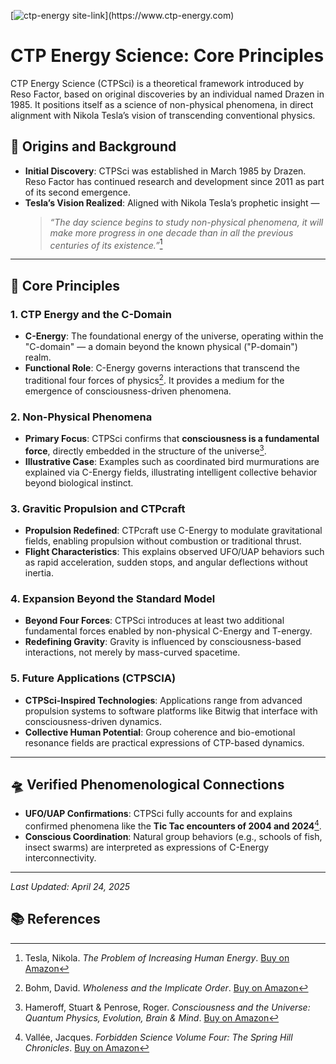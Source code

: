 [![ctp-energy site-link]([https://github.com/ctp-eos/ctp-is-disclosure/blob/baa2b837799431159d336cbf5c1e9365c6cf0e94/ctp-craft-in-formation.png](https://github.com/ctp-eos/ctp-is-disclosure/blob/main/ctp-energy-units.png)?raw=true)](https://www.ctp-energy.com)


# CTP Energy Science: Core Principles

CTP Energy Science (CTPSci) is a theoretical framework introduced by Reso Factor, based on original discoveries by an individual named Drazen in 1985. It positions itself as a science of non-physical phenomena, in direct alignment with Nikola Tesla’s vision of transcending conventional physics.

## 🧬 Origins and Background

- **Initial Discovery**: CTPSci was established in March 1985 by Drazen. Reso Factor has continued research and development since 2011 as part of its second emergence.
- **Tesla’s Vision Realized**: Aligned with Nikola Tesla’s prophetic insight —  
  > *“The day science begins to study non-physical phenomena, it will make more progress in one decade than in all the previous centuries of its existence.”*[^1]

---

## 🧭 Core Principles

### 1. CTP Energy and the C-Domain

- **C-Energy**: The foundational energy of the universe, operating within the "C-domain" — a domain beyond the known physical ("P-domain") realm.
- **Functional Role**: C-Energy governs interactions that transcend the traditional four forces of physics[^2]. It provides a medium for the emergence of consciousness-driven phenomena.

### 2. Non-Physical Phenomena

- **Primary Focus**: CTPSci confirms that **consciousness is a fundamental force**, directly embedded in the structure of the universe[^3].
- **Illustrative Case**: Examples such as coordinated bird murmurations are explained via C-Energy fields, illustrating intelligent collective behavior beyond biological instinct.

### 3. Gravitic Propulsion and CTPcraft

- **Propulsion Redefined**: CTPcraft use C-Energy to modulate gravitational fields, enabling propulsion without combustion or traditional thrust.
- **Flight Characteristics**: This explains observed UFO/UAP behaviors such as rapid acceleration, sudden stops, and angular deflections without inertia.

### 4. Expansion Beyond the Standard Model

- **Beyond Four Forces**: CTPSci introduces at least two additional fundamental forces enabled by non-physical C-Energy and T-energy.
- **Redefining Gravity**: Gravity is influenced by consciousness-based interactions, not merely by mass-curved spacetime.

### 5. Future Applications (CTPSCIA)

- **CTPSci-Inspired Technologies**: Applications range from advanced propulsion systems to software platforms like Bitwig that interface with consciousness-driven dynamics.
- **Collective Human Potential**: Group coherence and bio-emotional resonance fields are practical expressions of CTP-based dynamics.

---

## 🛸 Verified Phenomenological Connections

- **UFO/UAP Confirmations**: CTPSci fully accounts for and explains confirmed phenomena like the **Tic Tac encounters of 2004 and 2024**[^4].
- **Conscious Coordination**: Natural group behaviors (e.g., schools of fish, insect swarms) are interpreted as expressions of C-Energy interconnectivity.

---

*Last Updated: April 24, 2025*

## 📚 References

[^1]: Tesla, Nikola. *The Problem of Increasing Human Energy*. [Buy on Amazon](https://www.amazon.com/dp/B0851M2F1K?tag=ctpenergy03-20)

[^2]: Bohm, David. *Wholeness and the Implicate Order*. [Buy on Amazon](https://www.amazon.com/dp/0415289793?tag=ctpenergy03-20)

[^3]: Hameroff, Stuart & Penrose, Roger. *Consciousness and the Universe: Quantum Physics, Evolution, Brain & Mind*. [Buy on Amazon](https://www.amazon.com/dp/1107019318?tag=ctpenergy03-20)

[^4]: Vallée, Jacques. *Forbidden Science Volume Four: The Spring Hill Chronicles*. [Buy on Amazon](https://www.amazon.com/dp/1949501104?tag=ctpenergy03-20)
